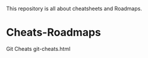 This repository is all about cheatsheets and Roadmaps.
# Cheats-Roadmaps
Git Cheats
git-cheats.html
